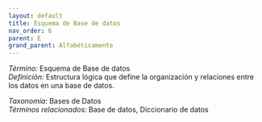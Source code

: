 ```yaml
---
layout: default
title: Esquema de Base de datos
nav_order: 6
parent: E
grand_parent: Alfabéticamente
---
```


*Término:* Esquema de Base de datos  
*Definición:* Estructura lógica que define la organización y relaciones entre los datos en una base de datos.

*Taxonomía:* Bases de Datos  
*Términos relacionados:* Base de datos, Diccionario de datos
